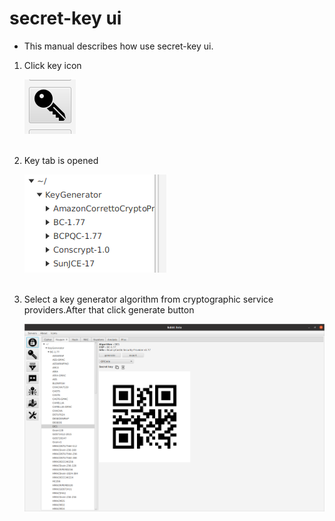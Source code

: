 # secret-key ui

- This manual describes how use secret-key ui.

<ol>
<li>
  <p>Click key icon</p>
  <img src="img/key_icon.png" >
</li>
<br>
<li>
   <p>Key tab is opened</p>
  <img src="img/key_gen.png">
</li>
<br>
<li>
  <p> Select a key generator algorithm from cryptographic service providers.After that click generate button</p>
  <img src="img/keygen_0.png">
</li>
</ol>